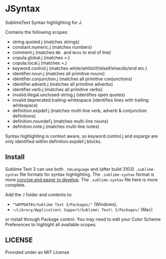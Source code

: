 JSyntax
=======

SublimeText Syntax highlighting for J.

Contains the following scopes:
 *  string.quoted.j (matches strings)
 *  constant.numeric.j (matches numbers)
 *  comment.j (matches `NB.` and `Note` to end of line)
 *  copula.global.j (matches =:)
 *  copula.local.j (matches =.)
 *  keyword.control.j (matches while/whilst/if/elseif/else/do/end etc.)
 *  identifier.noun.j (matches all primitive nouns)
 *  identifier.conjunction.j (matches all primitive conjunctions)
 *  identifier.adverb.j (matches all primitive adverbs)
 *  identifier.verb.j (matches all primitive verbs)
 *  invalid.illegal.unclosed-string.j (identifies open quotes)
 *  invalid.deprecated.trailing-whitespace (identifies lines with trailing whitespace)
 *  definition.expdef.j (matches multi-line verb, adverb & conjunction definitions)
 *  definition.noundef.j (matches multi-line nouns)
 *  definition.note.j (matches multi-line notes)

Syntax highlighting is context aware, so keyword.control.j and expargs are only identified within definition.expdef.j blocks.
 


Install
-------

Sublime Text 3 can use both `.tmLanguage` and (after build 3103) `.sublime-syntax` file formats for syntax highlighting. The `.sublime-syntax` format is more [concise and easier to develop](http://www.sublimetext.com/docs/3/syntax.html). The `.sublime-syntax` file here is more complete.

Add the `J` folder and contents to: 
  * `"%APPDATA%/Sublime Text 3/Packages/"` (Windows),
  * `~/Library/Application\ Support/Sublime\ Text\ 3/Packages/` (Mac)

or install through Package control. You may need to edit your Color Scheme Preferences to highlight all available scopes.

LICENSE
-------

Provided under an MIT License
